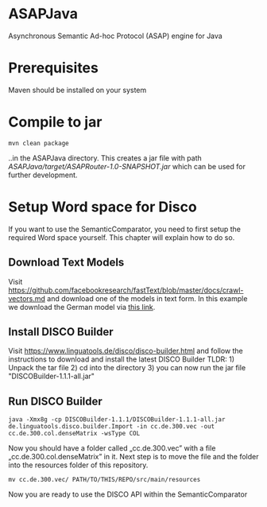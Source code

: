 # ASAPJava
Asynchronous Semantic Ad-hoc Protocol (ASAP) engine for Java

# Prerequisites
Maven should be installed on your system

# Compile to jar
```
mvn clean package
```
..in the ASAPJava directory. This creates a jar file with path *ASAPJava/target/ASAPRouter-1.0-SNAPSHOT.jar* which can be used for further development.

# Setup Word space for Disco
If you want to use the SemanticComparator, you need to first setup the required Word space yourself. This chapter will explain how to do so.

## Download Text Models
Visit https://github.com/facebookresearch/fastText/blob/master/docs/crawl-vectors.md and download one of the models in text form. In this example we download the German model via [this link](https://dl.fbaipublicfiles.com/fasttext/vectors-crawl/cc.de.300.vec.gz "Download german language model file").

## Install DISCO Builder
Visit https://www.linguatools.de/disco/disco-builder.html and follow the instructions to download and install the latest DISCO Builder
TLDR: 1) Unpack the tar file 2) cd into the directory 3) you can now run the jar file "DISCOBuilder-1.1.1-all.jar"

## Run DISCO Builder
```
java -Xmx8g -cp DISCOBuilder-1.1.1/DISCOBuilder-1.1.1-all.jar de.linguatools.disco.builder.Import -in cc.de.300.vec -out cc.de.300.col.denseMatrix -wsType COL 
```
Now you should have a folder called „cc.de.300.vec” with a file „cc.de.300.col.denseMatrix” in it. Next step is to move the file and the folder into the resources folder of this repository.
```
mv cc.de.300.vec/ PATH/TO/THIS/REPO/src/main/resources
```
Now you are ready to use the DISCO API within the SemanticComparator
